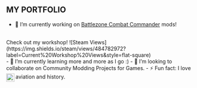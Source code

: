 ## MY PORTFOLIO

- 🔭 I’m currently working on [Battlezone Combat Commander](https://steamcommunity.com/id/SirBrambley/myworkshopfiles/) mods!
<br />
Check out my workshop! ![Steam Views](https://img.shields.io/steam/views/484782972?label=Current%20Workshop%20Views&style=flat-square)
<br />
- 🌱 I’m currently learning more and more as I go :)
- 👯 I’m looking to collaborate on Community Modding Projects for Games.
- ⚡ Fun fact: I love aviation and history.


<img align="left" alt="HerndonE | LinkedIn" width="22px" src="https://cdn.jsdelivr.net/npm/simple-icons@3.13.0/icons/mcdonalds.svg" />
